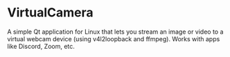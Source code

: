 # VirtualCamera
A simple Qt application for Linux that lets you stream an image or video to a virtual webcam device (using v4l2loopback and ffmpeg). Works with apps like Discord, Zoom, etc.
